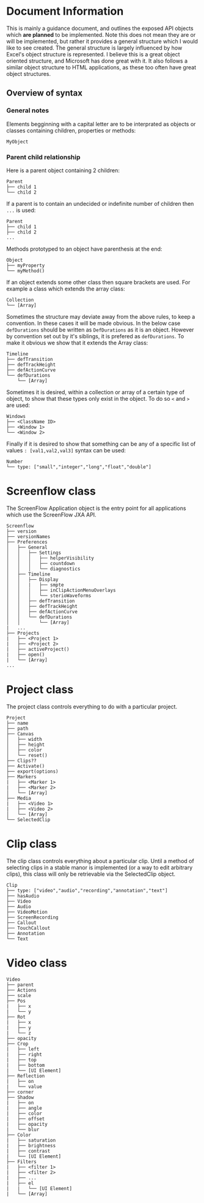 # Document Information

This is mainly a guidance document, and outlines the exposed API objects which **are planned** to be implemented. Note this does not mean they are or will be implemented, but rather it provides a general structure which I would like to see created. The general structure is largely influenced by how Excel's object structure is represented. I believe this is a great object oriented structure, and Microsoft has done great with it. It also follows a similar object structure to HTML applications, as these too often have great object structures.

## Overview of syntax

### General notes

Elements begginning with a capital letter are to be interprated as objects or classes containing children, properties or methods:

```
MyObject
```

### Parent child relationship

Here is a parent object containing 2 children:

```
Parent
├── child 1
└── child 2
```

If a parent is to contain an undecided or indefinite number of children then `...` is used:

```
Parent
├── child 1
├── child 2
...
```

Methods prototyped to an object have parenthesis at the end:

```
Object
├── myProperty
└── myMethod()
```

If an object extends some other class then square brackets are used. For example a class which extends the array class:

```
Collection
└── [Array]
```

Sometimes the structure may deviate away from the above rules, to keep a convention. In these cases it will be made obvious. In the below case `defDurations` should be written as `DefDurations` as it is an object. However by convention set out by it's siblings, it is prefered as `defDurations`. To make it obvious we show that it extends the Array class:

```
Timeline
├── defTransition
├── defTrackHeight
├── defActionCurve
└── defDurations
    └── [Array]
```

Sometimes it is desired, within a collection or array of a certain type of object, to show that these types only exist in the object. To do so `<` and `>` are used:

```
Windows
├── <ClassName ID>
├── <Window 1>
└── <Window 2>
```

Finally if it is desired to show that something can be any of a specific list of values `: [val1,val2,val3]` syntax can be used:

```
Number
└── type: ["small","integer","long","float","double"]
```

# Screenflow class

The ScreenFlow Application object is the entry point for all applications which use the ScreenFlow JXA API.

```
Screenflow
├── version
├── versionNames
├── Preferences
│   ├── General
│   │   ├── Settings
│   │   │   ├── helperVisibility
│   │   │   ├── countdown
│   │   │   └── diagnostics
│   ├── Timeline
│   │   ├── Display
│   │   |   ├── smpte
│   │   │   ├── inClipActionMenuOverlays
│   │   │   └── sterioWaveforms
│   │   ├── defTransition
│   │   ├── defTrackHeight
│   │   ├── defActionCurve
│   │   └── defDurations
│   │       └── [Array]
|   ...
├── Projects
|   ├── <Project 1>
|   ├── <Project 2>
|   ├── activeProject()
|   ├── open()
|   └── [Array]
...
```

# Project class

The project class controls everything to do with a particular project.

```
Project
├── name
├── path
├── Canvas
│   ├── width
│   ├── height
│   ├── color
│   └── reset()
├── Clips??
├── Activate()
├── export(options)
├── Markers
|   ├── <Marker 1>
|   ├── <Marker 2>
│   └── [Array]
├── Media
|   ├── <Video 1>
|   ├── <Video 2>
│   └── [Array]
└── SelectedClip
```

# Clip class

The clip class controls everything about a particular clip. Until a method of selecting clips in a stable manor is implemented (or a way to edit arbitrary clips), this class will only be retrievable via the SelectedClip object.

```
Clip
├── type: ["video","audio","recording","annotation","text"]
├── hasAudio
├── Video
├── Audio
├── VideoMotion
├── ScreenRecording
├── Callout
├── TouchCallout
├── Annotation
└── Text
```

# Video class

```
Video
├── parent
├── Actions
├── scale
├── Pos
|   ├── x
|   └── y
├── Rot
|   ├── x
|   ├── y
|   └── z
├── opacity
├── Crop
|   ├── left
|   ├── right
|   ├── top
|   ├── bottom
|   └── [UI Element]
├── Reflection
|   ├── on
|   └── value
├── corner
├── Shadow
|   ├── on
|   ├── angle
|   ├── color
|   ├── offset
|   ├── opacity
|   └── blur
├── Color
|   ├── saturation
|   ├── brightness
|   ├── contrast
|   └── [UI Element]
├── Filters
|   ├── <filter 1>
|   ├── <filter 2>
|   ├── ...
|   ├── el
|   |   └── [UI Element]
|   └── [Array]
```
